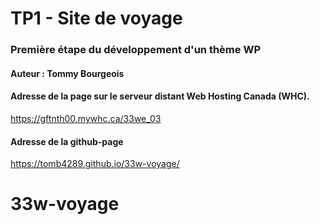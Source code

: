 # TP1 - Site de voyage

### Première étape du développement d'un thème WP

#### Auteur : Tommy Bourgeois

#### Adresse de la page sur le serveur distant Web Hosting Canada (WHC).

https://gftnth00.mywhc.ca/33we_03

#### Adresse de la github-page

https://tomb4289.github.io/33w-voyage/

# 33w-voyage
